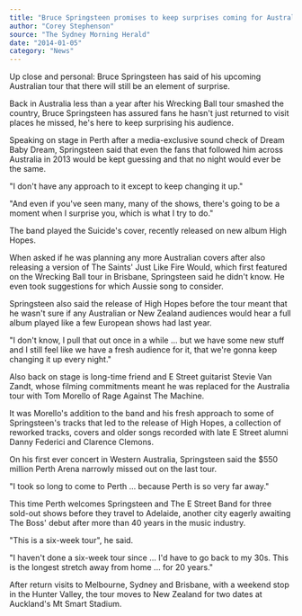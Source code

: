 ```yaml
---
title: "Bruce Springsteen promises to keep surprises coming for Australia"
author: "Corey Stephenson"
source: "The Sydney Morning Herald"
date: "2014-01-05"
category: "News"
---
```


Up close and personal: Bruce Springsteen has said of his upcoming Australian tour that there will still be an element of surprise.

Back in Australia less than a year after his Wrecking Ball tour smashed the country, Bruce Springsteen has assured fans he hasn't just returned to visit places he missed, he's here to keep surprising his audience.

Speaking on stage in Perth after a media-exclusive sound check of Dream Baby Dream, Springsteen said that even the fans that followed him across Australia in 2013 would be kept guessing and that no night would ever be the same.

"I don't have any approach to it except to keep changing it up."

"And even if you've seen many, many of the shows, there's going to be a moment when I surprise you, which is what I try to do."

The band played the Suicide's cover, recently released on new album High Hopes.

When asked if he was planning any more Australian covers after also releasing a version of The Saints' Just Like Fire Would, which first featured on the Wrecking Ball tour in Brisbane, Springsteen said he didn't know. He even took suggestions for which Aussie song to consider.

Springsteen also said the release of High Hopes before the tour meant that he wasn't sure if any Australian or New Zealand audiences would hear a full album played like a few European shows had last year.

"I don't know, I pull that out once in a while ... but we have some new stuff and I still feel like we have a fresh audience for it, that we're gonna keep changing it up every night."

Also back on stage is long-time friend and E Street guitarist Stevie Van Zandt, whose filming commitments meant he was replaced for the Australia tour with Tom Morello of Rage Against The Machine.

It was Morello's addition to the band and his fresh approach to some of Springsteen's tracks that led to the release of High Hopes, a collection of reworked tracks, covers and older songs recorded with late E Street alumni Danny Federici and Clarence Clemons.

On his first ever concert in Western Australia, Springsteen said the $550 million Perth Arena narrowly missed out on the last tour.

"I took so long to come to Perth ... because Perth is so very far away."

This time Perth welcomes Springsteen and The E Street Band for three sold-out shows before they travel to Adelaide, another city eagerly awaiting The Boss' debut after more than 40 years in the music industry.

"This is a six-week tour", he said.

"I haven't done a six-week tour since ... I'd have to go back to my 30s. This is the longest stretch away from home ... for 20 years."

After return visits to Melbourne, Sydney and Brisbane, with a weekend stop in the Hunter Valley, the tour moves to New Zealand for two dates at Auckland's Mt Smart Stadium.
